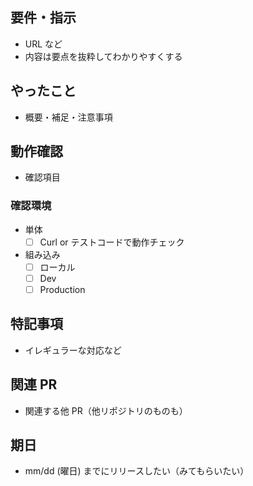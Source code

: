 <!-- I want to review in Japanese. -->
## 要件・指示
- URL など
- 内容は要点を抜粋してわかりやすくする

## やったこと
- 概要・補足・注意事項

## 動作確認
- 確認項目

### 確認環境
- 単体
    - [ ] Curl or テストコードで動作チェック
- 組み込み
    - [ ] ローカル
    - [ ] Dev
    - [ ] Production

## 特記事項
- イレギュラーな対応など

## 関連 PR
- 関連する他 PR（他リポジトリのものも）

## 期日
- mm/dd (曜日) までにリリースしたい（みてもらいたい）

<!-- for GitHub Copilot review rule -->
<!--
# PR Review への指示

## コメントの言語
- プルリクエスト概要やコメントは必ず日本語で書いてください。

## レビューコメントの分類（prefix）
レビュー内容には以下の接頭辞（prefix）を付けてください。

- [must] 修正が必須（例: 修正必須の不具合、バグ、仕様違反など）
- [imo] 私の意見では（提案ベースの意見、改善案、主観的な好みや選択肢の提案など）
- [nits] 微細な指摘（客観的なコードスタイルや表記揺れなど、機能に影響しないもの）
- [ask] 質問
- [fyi] 参考情報として
-->
<!-- for GitHub Copilot review rule -->

<!-- I want to review in Japanese. -->
